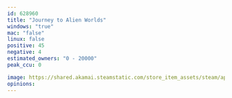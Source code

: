 ```yaml
---
id: 628960
title: "Journey to Alien Worlds"
windows: "true"
mac: "false"
linux: false
positive: 45
negative: 4
estimated_owners: "0 - 20000"
peak_ccu: 0

image: https://shared.akamai.steamstatic.com/store_item_assets/steam/apps/628960/header.jpg?t=1715053593
opinions:
---
```

